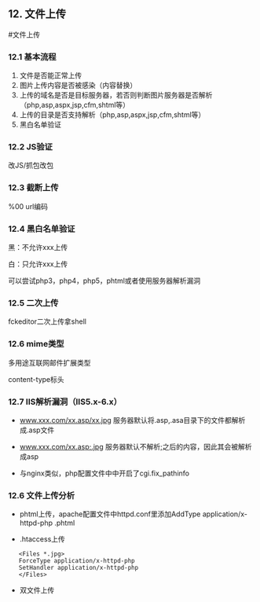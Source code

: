 ## 12. 文件上传
#文件上传

### 12.1 基本流程

1.   文件是否能正常上传
2.   图片上传内容是否被感染（内容替换）
3.   上传的域名是否是目标服务器，若否则判断图片服务器是否解析（php,asp,aspx,jsp,cfm,shtml等）
4.   上传的目录是否支持解析（php,asp,aspx,jsp,cfm,shtml等）
5.   黑白名单验证

### 12.2 JS验证

改JS/抓包改包

### 12.3 截断上传

%00 url编码

### 12.4 黑白名单验证

黑：不允许xxx上传

白：只允许xxx上传

可以尝试php3，php4，php5，phtml或者使用服务器解析漏洞

### 12.5 二次上传

fckeditor二次上传拿shell

### 12.6 mime类型

多用途互联网邮件扩展类型

content-type标头

### 12.7 IIS解析漏洞（IIS5.x-6.x）

-   www.xxx.com/xx.asp/xx.jpg 服务器默认将.asp,.asa目录下的文件都解析成.asp文件

-   www.xxx.com/xx.asp;.jpg 服务器默认不解析;之后的内容，因此其会被解析成asp

-   与nginx类似，php配置文件中中开启了cgi.fix_pathinfo

### 12.6 文件上传分析

-   phtml上传，apache配置文件中httpd.conf里添加AddType application/x-httpd-php .phtml

-   .htaccess上传

 ```
    <Files *.jpg>
    ForceType application/x-httpd-php
    SetHandler application/x-httpd-php
    </Files>
 ```
-   双文件上传